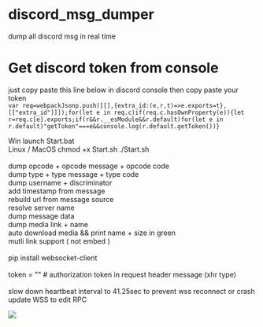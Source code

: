 # discord_msg_dumper
dump all discord msg in real time

# Get discord token from console
just copy paste this line below in discord console then copy paste your token<br>
``` var req=webpackJsonp.push([[],{extra_id:(e,r,t)=>e.exports=t},[["extra_id"]]]);for(let e in req.c)if(req.c.hasOwnProperty(e)){let r=req.c[e].exports;if(r&&r.__esModule&&r.default)for(let e in r.default)"getToken"===e&&console.log(r.default.getToken())} ```

Win launch Start.bat<br>
Linux / MacOS chmod +x Start.sh ./Start.sh<br>
<br>
dump opcode + opcode message + opcode code<br>
dump type + type message + type code<br>
dump username + discriminator<br>
add timestamp from message<br>
rebuild url from message source<br>
resolve server name <br>
dump message data<br>
dump media link + name<br>
auto download media && print name + size in green<br>
mutli link support ( not embed ) <br>
<br>
pip install websocket-client<br>
<br>
token = "" # authorization token in request header message (xhr type)<br>
<br>
slow down heartbeat interval to 41.25sec to prevent wss reconnect or crash <br>
update WSS to edit RPC 

![](https://cdn.discordapp.com/attachments/854214724169236483/915672043456974878/Screen_Shot_2021-12-01_at_19.28.02_1.png)
